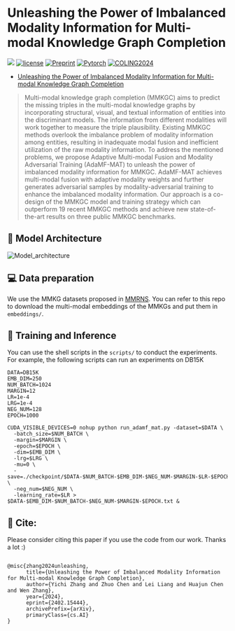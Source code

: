 # Unleashing the Power of Imbalanced Modality Information for Multi-modal Knowledge Graph Completion

![](https://img.shields.io/badge/version-1.0.1-blue)
[![license](https://img.shields.io/github/license/mashape/apistatus.svg?maxAge=2592000)](https://github.com/zjukg/AdaMF-MAT/main/LICENSE)
[![Preprint](https://img.shields.io/badge/Preprint'24-brightgreen)](https://arxiv.org/abs/2402.15444)
[![Pytorch](https://img.shields.io/badge/PyTorch-%23EE4C2C.svg?e&logo=PyTorch&logoColor=white)](https://pytorch.org/)
[![COLING2024](https://img.shields.io/badge/COLING-2024-%23bd9f65?labelColor=%2377BBDD&color=3388bb)](https://lrec-coling-2024.org/)
 - [Unleashing the Power of Imbalanced Modality Information for Multi-modal Knowledge Graph Completion](https://arxiv.org/abs/2402.15444)

> Multi-modal knowledge graph completion (MMKGC) aims to predict the missing triples in the multi-modal knowledge graphs by incorporating structural, visual, and textual information of entities into the discriminant models. The information from different modalities will work together to measure the triple plausibility. Existing MMKGC methods overlook the imbalance problem of modality information among entities, resulting in inadequate modal fusion and inefficient utilization of the raw modality information. To address the mentioned problems, we propose Adaptive Multi-modal Fusion and Modality Adversarial Training (AdaMF-MAT) to unleash the power of imbalanced modality information for MMKGC. AdaMF-MAT achieves multi-modal fusion with adaptive modality weights and further generates adversarial samples by modality-adversarial training to enhance the imbalanced modality information. Our approach is a co-design of the MMKGC model and training strategy which can outperform 19 recent MMKGC methods and achieve new state-of-the-art results on three public MMKGC benchmarks.

## 🌈 Model Architecture
![Model_architecture](figure/model.png)

## 💻 Data preparation
We use the MMKG datasets proposed in [MMRNS](https://github.com/quqxui/MMRNS). You can refer to this repo to download the multi-modal embeddings of the MMKGs and put them in `embeddings/`.

## 🚀 Training and Inference

You can use the shell scripts in the `scripts/` to conduct the experiments. For example, the following scripts can run an experiments on DB15K

```shell
DATA=DB15K
EMB_DIM=250
NUM_BATCH=1024
MARGIN=12
LR=1e-4
LRG=1e-4
NEG_NUM=128
EPOCH=1000

CUDA_VISIBLE_DEVICES=0 nohup python run_adamf_mat.py -dataset=$DATA \
  -batch_size=$NUM_BATCH \
  -margin=$MARGIN \
  -epoch=$EPOCH \
  -dim=$EMB_DIM \
  -lrg=$LRG \
  -mu=0 \
  -save=./checkpoint/$DATA-$NUM_BATCH-$EMB_DIM-$NEG_NUM-$MARGIN-$LR-$EPOCH \
  -neg_num=$NEG_NUM \
  -learning_rate=$LR > $DATA-$EMB_DIM-$NUM_BATCH-$NEG_NUM-$MARGIN-$EPOCH.txt &

```


## 🤝 Cite:
Please consider citing this paper if you use the code from our work.
Thanks a lot :)

```bigquery

@misc{zhang2024unleashing,
      title={Unleashing the Power of Imbalanced Modality Information for Multi-modal Knowledge Graph Completion}, 
      author={Yichi Zhang and Zhuo Chen and Lei Liang and Huajun Chen and Wen Zhang},
      year={2024},
      eprint={2402.15444},
      archivePrefix={arXiv},
      primaryClass={cs.AI}
}

```

